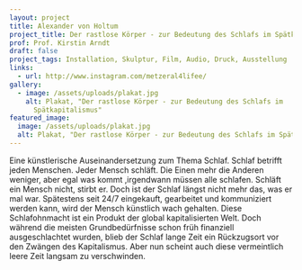 ```yaml
---
layout: project
title: Alexander von Holtum
project_title: Der rastlose Körper - zur Bedeutung des Schlafs im Spätkapitalismus
prof: Prof. Kirstin Arndt
draft: false
project_tags: Installation, Skulptur, Film, Audio, Druck, Ausstellung
links:
  - url: http://www.instagram.com/metzeral4lifee/
gallery:
  - image: /assets/uploads/plakat.jpg
    alt: Plakat, "Der rastlose Körper - zur Bedeutung des Schlafs im
      Spätkapitalismus"
featured_image:
  image: /assets/uploads/plakat.jpg
  alt: Plakat, "Der rastlose Körper - zur Bedeutung des Schlafs im Spätkapitalismus"
---
```

Eine künstlerische Auseinandersetzung zum Thema Schlaf. Schlaf betrifft jeden Menschen. Jeder Mensch schläft. Die Einen mehr die Anderen weniger, aber egal was kommt ,irgendwann müssen alle schlafen. Schläft ein Mensch nicht, stirbt er. Doch ist der Schlaf längst nicht mehr das, was er mal war. Spätestens seit 24/7 eingekauft, gearbeitet und kommuniziert werden kann, wird der Mensch künstlich wach gehalten. Diese Schlafohnmacht ist ein Produkt der global kapitalisierten Welt. Doch während die meisten Grundbedürfnisse schon früh finanziell ausgeschlachtet wurden, blieb der Schlaf lange Zeit ein Rückzugsort vor den Zwängen des Kapitalismus. Aber nun scheint auch diese vermeintlich leere Zeit langsam zu verschwinden.